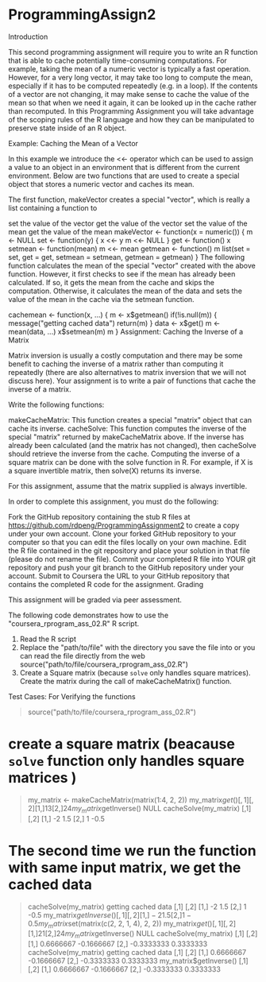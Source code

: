 # ProgrammingAssign2
Introduction

This second programming assignment will require you to write an R function that is able to cache potentially time-consuming computations. For example, taking the mean of a numeric vector is typically a fast operation. However, for a very long vector, it may take too long to compute the mean, especially if it has to be computed repeatedly (e.g. in a loop). If the contents of a vector are not changing, it may make sense to cache the value of the mean so that when we need it again, it can be looked up in the cache rather than recomputed. In this Programming Assignment you will take advantage of the scoping rules of the R language and how they can be manipulated to preserve state inside of an R object.

Example: Caching the Mean of a Vector

In this example we introduce the <<- operator which can be used to assign a value to an object in an environment that is different from the current environment. Below are two functions that are used to create a special object that stores a numeric vector and caches its mean.

The first function, makeVector creates a special "vector", which is really a list containing a function to

set the value of the vector
get the value of the vector
set the value of the mean
get the value of the mean
makeVector <- function(x = numeric()) {
        m <- NULL
        set <- function(y) {
                x <<- y
                m <<- NULL
        }
        get <- function() x
        setmean <- function(mean) m <<- mean
        getmean <- function() m
        list(set = set, get = get,
             setmean = setmean,
             getmean = getmean)
}
The following function calculates the mean of the special "vector" created with the above function. However, it first checks to see if the mean has already been calculated. If so, it gets the mean from the cache and skips the computation. Otherwise, it calculates the mean of the data and sets the value of the mean in the cache via the setmean function.

cachemean <- function(x, ...) {
        m <- x$getmean()
        if(!is.null(m)) {
                message("getting cached data")
                return(m)
        }
        data <- x$get()
        m <- mean(data, ...)
        x$setmean(m)
        m
}
Assignment: Caching the Inverse of a Matrix

Matrix inversion is usually a costly computation and there may be some benefit to caching the inverse of a matrix rather than computing it repeatedly (there are also alternatives to matrix inversion that we will not discuss here). Your assignment is to write a pair of functions that cache the inverse of a matrix.

Write the following functions:

makeCacheMatrix: This function creates a special "matrix" object that can cache its inverse.
cacheSolve: This function computes the inverse of the special "matrix" returned by makeCacheMatrix above. If the inverse has already been calculated (and the matrix has not changed), then cacheSolve should retrieve the inverse from the cache.
Computing the inverse of a square matrix can be done with the solve function in R. For example, if X is a square invertible matrix, then solve(X) returns its inverse.

For this assignment, assume that the matrix supplied is always invertible.

In order to complete this assignment, you must do the following:

Fork the GitHub repository containing the stub R files at https://github.com/rdpeng/ProgrammingAssignment2 to create a copy under your own account.
Clone your forked GitHub repository to your computer so that you can edit the files locally on your own machine.
Edit the R file contained in the git repository and place your solution in that file (please do not rename the file).
Commit your completed R file into YOUR git repository and push your git branch to the GitHub repository under your account.
Submit to Coursera the URL to your GitHub repository that contains the completed R code for the assignment.
Grading

This assignment will be graded via peer assessment.

The following code demonstrates how to use the "coursera_rprogram_ass_02.R" R script.
 1. Read the R script
 2. Replace the "path/to/file" with the directory you save the file into or you can read the file directly from the web source("path/to/file/coursera_rprogram_ass_02.R")
 3. Create a Square matrix (because `solve` only handles square matrices). Create the matrix during the call of makeCacheMatrix() function.

 Test Cases: For Verifying the functions
> source("path/to/file/coursera_rprogram_ass_02.R")
# create a square matrix (beacause `solve` function only handles square matrices )
> my_matrix <- makeCacheMatrix(matrix(1:4, 2, 2))
> my_matrix$get()
       [,1] [,2]
 [1,]    1    3
 [2,]    2    4
> my_matrix$getInverse()
NULL
> cacheSolve(my_matrix)
       [,1] [,2]
 [1,]   -2  1.5
 [2,]    1 -0.5
# The second time we run the function with same input matrix, we get the cached data
> cacheSolve(my_matrix)
 getting cached data
       [,1] [,2]
 [1,]   -2  1.5
 [2,]    1 -0.5
> my_matrix$getInverse()
       [,1] [,2]
 [1,]   -2  1.5
 [2,]    1 -0.5
> my_matrix$set(matrix(c(2, 2, 1, 4), 2, 2))
> my_matrix$get()
       [,1] [,2]
 [1,]    2    1
 [2,]    2    4
> my_matrix$getInverse()
 NULL
> cacheSolve(my_matrix)
           [,1]       [,2]
 [1,]  0.6666667 -0.1666667
 [2,] -0.3333333  0.3333333
> cacheSolve(my_matrix)
getting cached data
           [,1]       [,2]
 [1,]  0.6666667 -0.1666667
 [2,] -0.3333333  0.3333333
> my_matrix$getInverse()
           [,1]       [,2]
 [1,]  0.6666667 -0.1666667
 [2,] -0.3333333  0.3333333
